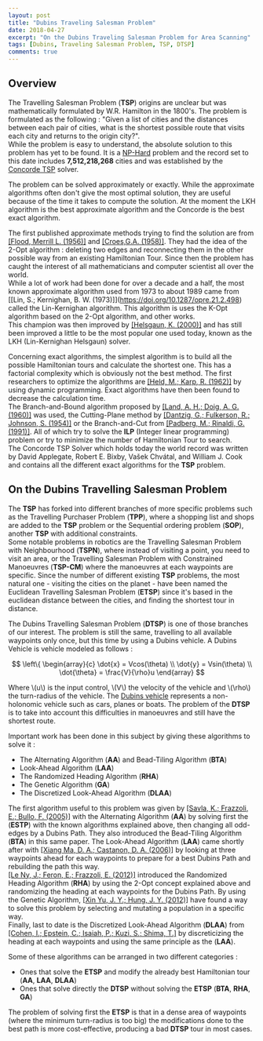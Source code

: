 ```yaml
---
layout: post
title: "Dubins Traveling Salesman Problem"
date: 2018-04-27
excerpt: "On the Dubins Traveling Salesman Problem for Area Scanning"
tags: [Dubins, Traveling Salesman Problem, TSP, DTSP]
comments: true
---
```


## Overview

The Travelling Salesman Problem (**TSP**) origins are unclear but was mathematically formulated by W.R. Hamilton in the 1800's.
The problem is formulated as the following :  "Given a list of cities and the distances between each pair of cities, what is the shortest possible route that visits each city and returns to the origin city?".  
While the problem is easy to understand, the absolute solution to this problem has yet to be found.
It is a [NP-Hard](https://en.wikipedia.org/wiki/NP-hardness) problem and the record set to this date includes **7,512,218,268** cities and was established by the [Concorde TSP](http://www.math.uwaterloo.ca/tsp/world/) solver.

The problem can be solved approximately or exactly. While the approximate algorithms often don't give the most optimal solution, they are useful because of the time it takes to compute the solution.
At the moment the LKH algorithm is the best approximate algorithm and the Concorde is the best exact algorithm.

The first published approximate methods trying to find the solution are from [\[Flood, Merrill L. (1956)\]](https://doi.org/10.1287/opre.4.1.61) and [\[Croes,G.A. (1958)\]](https://doi.org/10.1287/opre.6.6.791).
They had the idea of the 2-Opt algorithm : deleting two edges and reconnecting them in the other possible way from an existing Hamiltonian Tour.
Since then the problem has caught the interest of all mathematicians and computer scientist all over the world.  
While a lot of work had been done for over a decade and a half, the most known approximate algorithm used from 1973 to about 1989 came from [\[Lin, S.; Kernighan, B. W. (1973)]\](https://doi.org/10.1287/opre.21.2.498) called the Lin-Kernighan algorithm.
This algorithm is uses the K-Opt algorithm based on the 2-Opt algorithm, and other works.  
This champion was then improved by [\[Helsgaun, K. (2000)\]](https://www.sciencedirect.com/science/article/pii/S0377221799002842) and has still been improved a little to be the most popular one used today, known as the LKH (Lin-Kernighan Helsgaun) solver.

Concerning exact algorithms, the simplest algorithm is to build all the possible Hamiltonian tours and calculate the shortest one. This has a factorial complexity which is obviously not the best method.
The first researchers to optimize the algorithms are [\[Held, M.; Karp, R. (1962)\]](https://epubs.siam.org/doi/abs/10.1137/0110015?journalCode=smjmap.1) by using dynamic programming. Exact algorithms have then been found to decrease the calculation time.  
The Branch-and-Bound algorithm proposed by [\[Land, A. H.; Doig, A. G. (1960)\]](https://www.jstor.org/stable/1910129) was used, the Cutting-Plane method by [\[Dantzig, G.; Fulkerson, R.; Johnson, S. (1954)\]](https://pubsonline.informs.org/doi/abs/10.1287/opre.2.4.393) or the Branch-and-Cut from [\[Padberg, M.; Rinaldi, G. (1991)\]](https://epubs.siam.org/doi/10.1137/1033004).
All of which try to solve the **ILP** (Integer linear programming) problem or try to minimize the number of Hamiltonian Tour to search.  
The Concorde TSP Solver which holds today the world record was written by David Applegate, Robert E. Bixby, Vašek Chvátal, and William J. Cook and contains all the different exact algorithms for the **TSP** problem.

## On the Dubins Travelling Salesman Problem

The **TSP** has forked into different branches of more specific problems such as the Travelling Purchaser Problem (**TPP**), where a shopping list and shops are added to the **TSP** problem 
or the Sequential ordering problem (**SOP**), another **TSP** with additional constraints.  
Some notable problems in robotics are the Travelling Salesman Problem with Neighbourhood (**TSPN**), where instead of visiting a point, you need to visit an area, or the Travelling Salesman Problem with Constrained Manoeuvres (**TSP-CM**) where the manoeuvres at each waypoints are specific.
Since the number of different existing **TSP** problems, the most natural one - visiting the cities on the planet - have been named the Euclidean Travelling Salesman Problem (**ETSP**) since it's based in the euclidean distance between the cities, and finding the shortest tour in distance.

The Dubins Travelling Salesman Problem (**DTSP**) is one of those branches of our interest. The problem is still the same, travelling to all available waypoints only once, but this time by using a Dubins vehicle.
A Dubins Vehicle is vehicle modeled as follows :

$$
\left\{
\begin{array}{c}
\dot{x} = Vcos(\theta) \\
\dot{y} = Vsin(\theta) \\
\dot{\theta} = \frac{V}{\rho}u 
\end{array}
$$

Where \\(u\\) is the input control, \\(V\\) the velocity of the vehicle and \\(\rho\\) the turn-radius of the vehicle. The [Dubins vehicle](https://en.wikipedia.org/wiki/Dubins_path) represents a non-holonomic vehicle such as cars, planes or boats.
The problem of the **DTSP** is to take into account this difficulties in manoeuvres and still have the shortest route.

Important work has been done in this subject by giving these algorithms to solve it :
* The Alternating Algorithm (**AA**) and Bead-Tiling Algorithm (**BTA**)
* Look-Ahead Algorithm (**LAA**)
* The Randomized Heading Algorithm (**RHA**)
* The Genetic Algorithm (**GA**)
* The Discretized Look-Ahead Algorithm (**DLAA**)

The first algorithm useful to this problem was given by [\[Savla, K.; Frazzoli, E.; Bullo, F. (2005)\]](https://ieeexplore.ieee.org/abstract/document/1470055/) with the Alternating Algorithm (**AA**) by solving first the (**ESTP**) with the known algorithms explained above, then changing all odd-edges by a Dubins Path. They also introduced the Bead-Tiling Algorithm (**BTA**) in this same paper.
The Look-Ahead Algorithm (**LAA**) came shortly after with [\[Xiang Ma, D. A.; Castanon, D. A. (2006)\]](https://ieeexplore.ieee.org/abstract/document/4177966/) 
by looking at three waypoints ahead for each waypoints to prepare for a best Dubins Path and rebuilding the path this way.  
[\[Le Ny, J.; Feron, E.; Frazzoli, E. (2012)\]](https://ieeexplore.ieee.org/abstract/document/6004813/) introduced the Randomized Heading Algorithm (**RHA**) by using the 2-Opt concept explained above and randomizing the heading at each waypoints for the Dubins Path.
By using the Genetic Algorithm, [\[Xin Yu, J. Y.; Hung, J. Y. (2012)\]](https://ieeexplore.ieee.org/abstract/document/6237270/) have found a way to solve this problem by selecting and mutating a population in a specific way.  
Finally, last to date is the Discretized Look-Ahead Algorithm (**DLAA**) from [\[Cohen, I.; Epstein, C.; Isaiah, P.; Kuzi, S.; Shima, T.\]](https://ieeexplore.ieee.org/abstract/document/7572046/) by discreticizing the heading at each waypoints and using the same principle as the (**LAA**).

Some of these algorithms can be arranged in two different categories :
* Ones that solve the **ETSP** and modify the already best Hamiltonian tour (**AA**, **LAA**, **DLAA**)
* Ones that solve directly the **DTSP** without solving the **ETSP** (**BTA**, **RHA**, **GA**)

The problem of solving first the **ETSP** is that in a dense area of waypoints (where the minimum turn-radius is too big) the modifications done to the best path is more cost-effective, producing a bad **DTSP** tour in most cases.